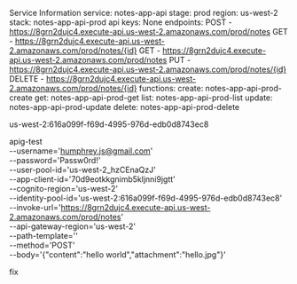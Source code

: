 Service Information
service: notes-app-api
stage: prod
region: us-west-2
stack: notes-app-api-prod
api keys:
  None
endpoints:
  POST - https://8grn2dujc4.execute-api.us-west-2.amazonaws.com/prod/notes
  GET - https://8grn2dujc4.execute-api.us-west-2.amazonaws.com/prod/notes/{id}
  GET - https://8grn2dujc4.execute-api.us-west-2.amazonaws.com/prod/notes
  PUT - https://8grn2dujc4.execute-api.us-west-2.amazonaws.com/prod/notes/{id}
  DELETE - https://8grn2dujc4.execute-api.us-west-2.amazonaws.com/prod/notes/{id}
functions:
  create: notes-app-api-prod-create
  get: notes-app-api-prod-get
  list: notes-app-api-prod-list
  update: notes-app-api-prod-update
  delete: notes-app-api-prod-delete


  us-west-2:616a099f-f69d-4995-976d-edb0d8743ec8


  apig-test \
  --username='humphrey.js@gmail.com' \
  --password='Passw0rd!' \
  --user-pool-id='us-west-2_hzCEnaQzJ' \
  --app-client-id='70d9eotkkgnimb5kljnni9jgtt' \
  --cognito-region='us-west-2' \
  --identity-pool-id='us-west-2:616a099f-f69d-4995-976d-edb0d8743ec8' \
  --invoke-url='https://8grn2dujc4.execute-api.us-west-2.amazonaws.com/prod/notes' \
  --api-gateway-region='us-west-2' \
  --path-template='' \
  --method='POST' \
  --body='{"content":"hello world","attachment":"hello.jpg"}'

fix
